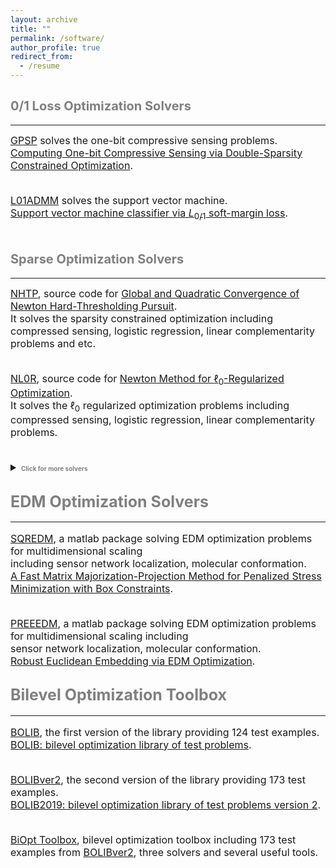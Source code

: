```yaml
---
layout: archive
title: ""  
permalink: /software/
author_profile: true
redirect_from:
  - /resume
---
```

 
 
## <span style="color:grey"><b style="font-size:20px">0/1 Loss Optimization Solvers</b></span>
---

  <font size=3> 
  <a href="https://github.com/ShenglongZhou/GPSP">GPSP</a> solves the one-bit compressive sensing problems. <br>
  <a href="https://www.researchgate.net/publication/348371863">Computing One-bit Compressive Sensing via Double-Sparsity Constrained Optimization</a>. <br> <br>
  
  <a href="https://github.com/Huajun-Wang/L01ADMM">L01ADMM</a> solves the support vector machine. <br>
  <a href="https://arxiv.org/abs/1912.07418">Support vector machine classifier via  $L_{0/1}$ soft-margin loss</a>. <br> <br>
      
  </font>



## <span style="color:grey"><b style="font-size:20px">Sparse  Optimization Solvers</b></span>
---

  <font size=3> 
  <a href="https://github.com/ShenglongZhou/NHTPver2">NHTP</a>, source code for 
  <a href="https://arxiv.org/abs/1901.02763">Global and Quadratic Convergence of Newton Hard-Thresholding Pursuit</a>. <br>
  It solves the sparsity constrained optimization including compressed sensing,  logistic regression, linear complementarity problems and etc.   <br> <br>
    
  <a href="https://github.com/ShenglongZhou/NL0R">NL0R</a>, source code for
  <a href="https://arxiv.org/abs/2004.05132">Newton Method for $\ell_0$-Regularized Optimization</a>.<br>
  It solves the $\ell_0$ regularized optimization problems including compressed sensing, logistic regression,  linear complementarity problems.   <br> <br> 
  
  <details>
  <summary><span style="color:grey"><b style="font-size:10px">Click for more solvers</b></span></summary>
  <br> 

  <a href="https://github.com/ShenglongZhou/IIHT">IIHT</a>, a matlab package solving the sparsity constrained optimization problems.   <br>
  <a href="http://www.ybook.co.jp/online2/oppjo/vol13/p325.html">A Convergent Iterative Hard Thresholding for Sparsity and Nonnegativity Constrained Optimization</a>. <br><br>
 
  <a href="https://github.com/ShenglongZhou/MIRL1">MIRL1</a>, a matlab package solving the reweighted $\ell_1$ minimization.    <br>
  <a href="https://doi.org/10.1093/imaiai/iaw002">A Null-space-based Weighted $\ell_1$ Minimisation Approach to Compressed Sensing</a>.<br><br>
 
  <a href="https://github.com/ShenglongZhou/HTPCP">HTPCP</a>, a matlab package solving the sparse linear/nonlinear complementarity problems.   <br>
  <a href="https://link.springer.com/article/10.1007/s11590-014-0834-7">A Half Thresholding Projection Algorithmfor Sparse Solutions of LCPs</a>. <br><br>
 
  <a href="https://github.com/ShenglongZhou/NSSVM">NSSVM</a>, a matlab package solving the sparse support vector machine.  Source codes for <br>
  <a href="https://arxiv.org/abs/2005.13771">Sparse SVM for Sufficient Data Reduction</a>. <br><br>
 
  <a href="https://github.com/ShenglongZhou/ADMM">ADMM</a>, a matlab package solving the  sparse and low-rank covariance matrix recovery problem.   <br>
  <a href="https://link.springer.com/article/10.1007/s40305-014-0058-7">Sparse and Low-Rank Covariance Matrix Estimation</a>. <br><br>
 

  <b> Two general forms of sparse optimization </b> <br><br>

  Sparsity  constrained optimization:
  \begin{eqnarray}
  \label{SCO} \min_{x} && f(x), ~ {\rm s.t.}, ~ \Vert x \Vert_0\leq s 
  \end{eqnarray}
   where $f: \mathbb{R}^{ n}\rightarrow  \mathbb{R}$, $s\ll n$ and $\Vert x \Vert_0$ is the so-called $\ell_0$ norm that counts the number of nonzero elements of $x$. 

  <br> <br>
  $\ell_0$ regularized optimization:
  \begin{eqnarray}
  \label{L0RO} \min_{x} && f(x) +\lambda \Vert x \Vert_0 
  \end{eqnarray}
   where $f: \mathbb{R}^{ n}\rightarrow  \mathbb{R}$ and $\lambda>0$.  <br><br>
 
 
  <b> Applications of sparse optimization </b>  <br><br>
 
  Compressed sensing (<span style="color:orange"><b>CS</b></span>):
  \begin{eqnarray}
  f(x) = (1/2) \Vert Ax-b \Vert^2
  \end{eqnarray}
  where $A\in\mathbb{R}^{m\times n}, b\in \mathbb{R}^{m}$. <br><br>

 
  Sparse logistic regression (<span style="color:orange"><b>SLR</b></span>):
  \begin{eqnarray}
  f(x) =  \frac{1}{m}\sum_{i=1}^{m}\left\lbrace \ln(1+ e^{\langle a_i, x\rangle})-b_i\langle a_i, x\rangle\right \rbrace+\mu\Vert x\Vert_2^2  
  \end{eqnarray}
  where $a_i\in\mathbb{R}^{n}, b_i\in \lbrace 0,1\rbrace, i=1,2,\cdots,m$ and $\mu\geq0$.<br><br>


  Sparse linear complementarity problem (<span style="color:orange"><b>SLCP</b></span>):
  \begin{eqnarray}
  f(x) = \frac{1}{r}\sum_{i=1}^{m}\left\lbrace   (x_i)^r_{+}(M_ix+q_i)^r_{+}  +   (-x_i)^r_{+}   +  (-M_ix-q_i)^r_+ \right \rbrace 
  \end{eqnarray}
  where $M\in\mathbb{R}^{n\times n}, q\in \mathbb{R}^{n}, r\geq 2$, $M_i$ is the $i$th row of $M$ and $t_+:=\max \lbrace t,0\rbrace$. 
  Note that  
  \begin{eqnarray}
   f(x)=0~~ \Longleftrightarrow~~ x \geq 0,~ Mx+q\geq 0,~ \langle x , Mx+q \rangle=0 \nonumber
  \end{eqnarray}
  <br> 

  Applications solved by the aforementioned solvers are summarized in following table:<br>

   <table border="2" width="0.5">
      <tr>
        <td style="width:5%" align="center"> </td>
        <td style="width:5%" align="center"><a  href='https://github.com/ShenglongZhou/NHTPver2'>NHTP</a></td>
        <td style="width:5%" align="center"><a  href='https://github.com/ShenglongZhou/NL0R'>NL0R</a></td>
        <td style="width:5%" align="center"><a  href='https://github.com/ShenglongZhou/IIHT'>IIHT</a></td>
        <td style="width:5%" align="center"><a  href='https://github.com/ShenglongZhou/MIRL1'>MIRL1</a></td>
        <td style="width:5%" align="center"><a  href='https://github.com/ShenglongZhou/HTPCP'>HTPCP</a></td>
      </tr>
       <tr>
          <td style="width:5%" align="left"><span style="color:orange"><b>CS</b></span></td>
          <td style="width:5%" align="center">$\surd$</td>
          <td style="width:5%" align="center">$\surd$</td>
          <td style="width:5%" align="center">$\surd$</td>
          <td style="width:5%" align="center">$\surd$</td>
          <td style="width:5%" align="center"> </td> 
      </tr>
        <tr>
          <td style="width:5%" align="left"><span style="color:orange"><b>SLR</b></span></td>
          <td style="width:5%" align="center">$\surd$</td>
          <td style="width:5%" align="center">$\surd$</td>
          <td style="width:5%" align="center">$\surd$</td>
          <td style="width:5%" align="center"> </td> 
          <td style="width:5%" align="center"> </td> 
      </tr>
        <tr>
          <td style="width:5%" align="left"><span style="color:orange"><b>SLCP</b></span></td>
          <td style="width:5%" align="center">$\surd$</td>
          <td style="width:5%" align="center">$\surd$</td>
          <td style="width:5%" align="center">$\surd$</td>
          <td style="width:5%" align="center"> </td>
          <td style="width:5%" align="center">$\surd$</td> 
      </tr>
      </table>
  </details> 
  </font>


## <span style="color:grey"><b style="font-size:25px">EDM Optimization Solvers</b></span>
---
  
  <font size=3> 

  <a href="https://github.com/ShenglongZhou/SQREDM">SQREDM</a>, a matlab package solving EDM optimization problems for multidimensional scaling <br>         including sensor network localization, molecular conformation.    <br>
  <a href="https://ieeexplore.ieee.org/document/8399531">A Fast Matrix Majorization-Projection Method for Penalized Stress Minimization with Box Constraints</a>.<br><br>
 
  <a href="https://github.com/ShenglongZhou/PREEEDM">PREEEDM</a>, a matlab package solving EDM optimization problems for multidimensional scaling including <br> sensor network localization, molecular conformation.  <br>
  <a href="https://doi.org/10.1007/s12532-019-00168-0">Robust Euclidean Embedding via EDM Optimization</a>. 
  </font>



## <span style="color:grey"><b style="font-size:25px">Bilevel Optimization Toolbox </b></span>
---

  <font size=3>
 
  <a href="https://github.com/ShenglongZhou/BOLIB">BOLIB</a>, the first version of the library providing 124 test examples.  <br>
  <a href="https://arxiv.org/abs/1812.00230">BOLIB: bilevel optimization library of test problems</a>.<br><br>
 
  <a href="https://biopt.github.io/bolib/">BOLIBver2</a>, the second version of  the library providing 173 test examples. <br>
  <a href="https://www.researchgate.net/publication/338375731">BOLIB2019: bilevel optimization library of test problems version 2</a>.<br><br>
 
  <a href="https://biopt.github.io/">BiOpt Toolbox</a>,  bilevel optimization toolbox including 173 test examples from <a href="https://biopt.github.io/bolib/">BOLIBver2</a>, three solvers and several useful tools. 
  </font>


